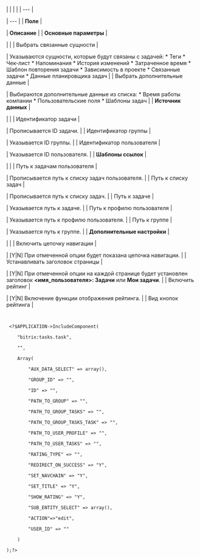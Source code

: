 |  |  |  |
| --- |

| --- |
| **Поле** |

| **Описание** |
| **Основные параметры** |

| |
| Выбрать связанные сущности |

| Указываются сущности, которые будут связаны с задачей:  * Теги * Чек-лист * Напоминания * История изменений * Затраченное время * Шаблон повторения задачи * Зависимость в проекте * Связанные задачи * Данные планировщика задач |
| Выбрать дополнительные данные |

| Выбираются дополнительные данные из списка:  * Время работы компании * Пользовательские поля * Шаблоны задач |
| **Источник данных** |

| |
| Идентификатор задачи |

| Прописывается ID задачи. |
| Идентификатор группы |

| Указывается ID группы. |
| Идентификатор пользователя |

| Указывается ID пользователя. |
| **Шаблоны ссылок** |

| |
| Путь к задачам пользователя |

| Прописывается путь к списку задач пользователя. |
| Путь к списку задач |

| Прописывается путь к списку задач. |
| Путь к задаче |

| Указывается путь к задаче. |
| Путь к профилю пользователя |

| Указывается путь к профилю пользователя. |
| Путь к группе |

| Указывается путь к группе. |
| **Дополнительные настройки** |

| |
| Включить цепочку навигации |

| [Y|N] При отмеченной опции будет показана цепочка навигации. |
| Устанавливать заголовок страницы |

| [Y|N] При отмеченной опции на каждой странице будет установлен заголовок **<имя\_пользователя>: Задачи** или **Мои задачи**. |
| Включить рейтинг |

| [Y|N] Включение функции отображения рейтинга. |
| Вид кнопок рейтинга |

```


 <?$APPLICATION->IncludeComponent(

	"bitrix:tasks.task",

	"",

	Array(

		"AUX_DATA_SELECT" => array(),

		"GROUP_ID" => "",

		"ID" => "",

		"PATH_TO_GROUP" => "",

		"PATH_TO_GROUP_TASKS" => "",

		"PATH_TO_GROUP_TASKS_TASK" => "",

		"PATH_TO_USER_PROFILE" => "",

		"PATH_TO_USER_TASKS" => "",

		"RATING_TYPE" => "",

		"REDIRECT_ON_SUCCESS" => "Y",

		"SET_NAVCHAIN" => "Y",

		"SET_TITLE" => "Y",

		"SHOW_RATING" => "Y",

		"SUB_ENTITY_SELECT" => array(),

		"ACTION"=>"edit",

		"USER_ID" => ""

	)

);?>


```